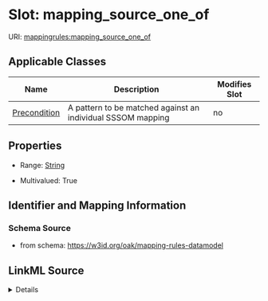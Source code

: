 # Slot: mapping_source_one_of

URI: [mappingrules:mapping_source_one_of](https://w3id.org/oak/mapping-rules-datamodel/mapping_source_one_of)



<!-- no inheritance hierarchy -->




## Applicable Classes

| Name | Description | Modifies Slot |
| --- | --- | --- |
[Precondition](Precondition.md) | A pattern to be matched against an individual SSSOM mapping |  no  |







## Properties

* Range: [String](String.md)

* Multivalued: True





## Identifier and Mapping Information







### Schema Source


* from schema: https://w3id.org/oak/mapping-rules-datamodel




## LinkML Source

<details>
```yaml
name: mapping_source_one_of
from_schema: https://w3id.org/oak/mapping-rules-datamodel
rank: 1000
multivalued: true
alias: mapping_source_one_of
owner: Precondition
domain_of:
- Precondition
range: string

```
</details>
